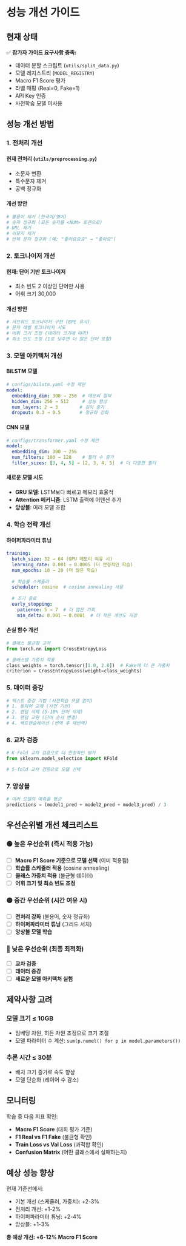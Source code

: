 # 성능 개선 가이드

## 현재 상태

✅ **참가자 가이드 요구사항 충족:**
- 데이터 분할 스크립트 (`utils/split_data.py`)
- 모델 레지스트리 (`MODEL_REGISTRY`)
- Macro F1 Score 평가
- 라벨 매핑 (Real=0, Fake=1)
- API Key 인증
- 사전학습 모델 미사용

## 성능 개선 방법

### 1. 전처리 개선

#### 현재 전처리 (`utils/preprocessing.py`)
- 소문자 변환
- 특수문자 제거
- 공백 정규화

#### 개선 방안
```python
# 불용어 제거 (한국어/영어)
# 숫자 정규화 (모든 숫자를 <NUM> 토큰으로)
# URL 제거
# 이모지 제거
# 반복 문자 정규화 (예: "좋아요요요" → "좋아요")
```

### 2. 토크나이저 개선

#### 현재: 단어 기반 토크나이저
- 최소 빈도 2 이상인 단어만 사용
- 어휘 크기 30,000

#### 개선 방안
```python
# 서브워드 토크나이저 구현 (BPE 유사)
# 문자 레벨 토크나이저 시도
# 어휘 크기 조정 (데이터 크기에 따라)
# 최소 빈도 조정 (1로 낮추면 더 많은 단어 포함)
```

### 3. 모델 아키텍처 개선

#### BiLSTM 모델
```yaml
# configs/bilstm.yaml 수정 제안
model:
  embedding_dim: 300 → 256  # 메모리 절약
  hidden_dim: 256 → 512     # 성능 향상
  num_layers: 2 → 3        # 깊이 증가
  dropout: 0.3 → 0.5       # 정규화 강화
```

#### CNN 모델
```yaml
# configs/transformer.yaml 수정 제안
model:
  embedding_dim: 300 → 256
  num_filters: 100 → 128    # 필터 수 증가
  filter_sizes: [3, 4, 5] → [2, 3, 4, 5]  # 더 다양한 필터
```

#### 새로운 모델 시도
- **GRU 모델**: LSTM보다 빠르고 메모리 효율적
- **Attention 메커니즘**: LSTM 출력에 어텐션 추가
- **앙상블**: 여러 모델 조합

### 4. 학습 전략 개선

#### 하이퍼파라미터 튜닝
```yaml
training:
  batch_size: 32 → 64 (GPU 메모리 여유 시)
  learning_rate: 0.001 → 0.0005 (더 안정적인 학습)
  num_epochs: 10 → 20 (더 많은 학습)
  
  # 학습률 스케줄러
  scheduler: cosine  # cosine annealing 사용
  
  # 조기 종료
  early_stopping:
    patience: 5 → 7  # 더 많은 기회
    min_delta: 0.001 → 0.0001  # 더 작은 개선도 저장
```

#### 손실 함수 개선
```python
# 클래스 불균형 고려
from torch.nn import CrossEntropyLoss

# 클래스별 가중치 적용
class_weights = torch.tensor([1.0, 2.0])  # Fake에 더 큰 가중치
criterion = CrossEntropyLoss(weight=class_weights)
```

### 5. 데이터 증강

```python
# 텍스트 증강 기법 (사전학습 모델 없이)
# 1. 동의어 교체 (사전 기반)
# 2. 랜덤 삭제 (5-10% 단어 삭제)
# 3. 랜덤 교환 (단어 순서 변경)
# 4. 백트랜슬레이션 (번역 후 재번역)
```

### 6. 교차 검증

```python
# K-Fold 교차 검증으로 더 안정적인 평가
from sklearn.model_selection import KFold

# 5-fold 교차 검증으로 모델 선택
```

### 7. 앙상블

```python
# 여러 모델의 예측을 평균
predictions = (model1_pred + model2_pred + model3_pred) / 3
```

## 우선순위별 개선 체크리스트

### 🟢 높은 우선순위 (즉시 적용 가능)
- [ ] **Macro F1 Score 기준으로 모델 선택** (이미 적용됨)
- [ ] **학습률 스케줄러 적용** (cosine annealing)
- [ ] **클래스 가중치 적용** (불균형 데이터)
- [ ] **어휘 크기 및 최소 빈도 조정**

### 🟡 중간 우선순위 (시간 여유 시)
- [ ] **전처리 강화** (불용어, 숫자 정규화)
- [ ] **하이퍼파라미터 튜닝** (그리드 서치)
- [ ] **앙상블 모델 학습**

### 🔵 낮은 우선순위 (최종 최적화)
- [ ] **교차 검증**
- [ ] **데이터 증강**
- [ ] **새로운 모델 아키텍처 실험**

## 제약사항 고려

### 모델 크기 ≤ 10GB
- 임베딩 차원, 히든 차원 조정으로 크기 조절
- 모델 파라미터 수 계산: `sum(p.numel() for p in model.parameters())`

### 추론 시간 ≤ 30분
- 배치 크기 증가로 속도 향상
- 모델 단순화 (레이어 수 감소)

## 모니터링

학습 중 다음 지표 확인:
- **Macro F1 Score** (대회 평가 기준)
- **F1 Real vs F1 Fake** (불균형 확인)
- **Train Loss vs Val Loss** (과적합 확인)
- **Confusion Matrix** (어떤 클래스에서 실패하는지)

## 예상 성능 향상

현재 기준선에서:
- 기본 개선 (스케줄러, 가중치): +2-3%
- 전처리 개선: +1-2%
- 하이퍼파라미터 튜닝: +2-4%
- 앙상블: +1-3%

**총 예상 개선: +6-12% Macro F1 Score**

